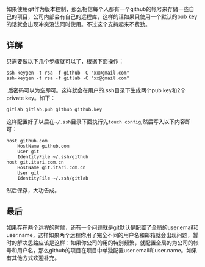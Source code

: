 如果使用git作为版本控制，那么相信每个人都有一个github的帐号来存储一些自己的项目，公司内部会有自己的远程库，这样的话如果只使用一个默认的pub key的话就会出现冲突没法同时使用。不过这个支持起来不费劲。

## 详解

只需要做以下几个步骤就可以了，根据下面操作：

	ssh-keygen -t rsa -f github -C "xx@gmail.com"
	ssh-keygen -t rsa -f gitlab -C "xx@gmail.com"
,后密码可以为空即可。这样就会在用户的.ssh目录下生成两个pub key和2个private key。如下：

	gitlab gitlab.pub github github.key
这样配置好了以后在`~/.ssh`目录下面执行先`touch config`,然后写入以下内容即可：
	
	host github.com
	    HostName github.com
	    User git
	    IdentityFile ~/.ssh/github
	host git.itari.com.cn
	    HostName git.itari.com.cn
	    User git
	    IdentityFile ~/.ssh/gitlab
	  
然后保存，大功告成。

## 最后

如果存在两个远程的时候，还有一个问题就是git默认是配置了全局的user.email和user.name，这样如果两个远程你用了完全不同的用户名和邮箱就会出现问题，暂时的解决思路应该是这样：如果你公司的用的特别频繁，就配置全局的为公司的帐号和用户名，那么github的项目在项目中单独配置user.email和user.name。如果有其他方式欢迎补充。
